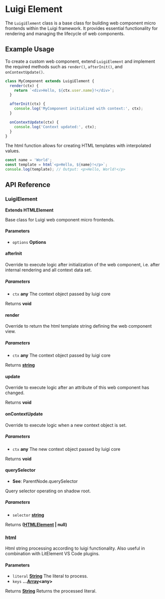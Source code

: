 <!-- meta
{
  "node": {
    "label": "Luigi Element API",
    "category": {
      "label": "API Reference",
      "collapsible": true
    },
    "metaData": {
      "categoryPosition": 7,
      "position": 4
    }
  }
}
meta -->

# Luigi Element

The `LuigiElement` class is a base class for building web component micro frontends within the Luigi framework. It provides essential functionality for rendering and managing the lifecycle of web components.

## Example Usage

To create a custom web component, extend `LuigiElement` and implement the required methods such as `render()`, `afterInit()`, and `onContextUpdate()`.

```js
class MyComponent extends LuigiElement {
  render(ctx) {
    return `<div>Hello, ${ctx.user.name}!</div>`;
  }

  afterInit(ctx) {
    console.log('MyComponent initialized with context:', ctx);
  }

  onContextUpdate(ctx) {
    console.log('Context updated:', ctx);
  }
}
```

The html function allows for creating HTML templates with interpolated values.

```js
const name = 'World';
const template = html`<p>Hello, ${name}!</p>`;
console.log(template); // Output: <p>Hello, World!</p>
```

## API Reference

<!-- Generated by documentation.js. Update this documentation by updating the source code. -->

### LuigiElement

**Extends HTMLElement**

Base class for Luigi web component micro frontends.

#### Parameters

*   `options` **Options** 

#### afterInit

Override to execute logic after initialization of the web component, i.e.
after internal rendering and all context data set.

##### Parameters

*   `ctx` **any** The context object passed by luigi core

Returns **void** 

#### render

Override to return the html template string defining the web component view.

##### Parameters

*   `ctx` **any** The context object passed by luigi core

Returns **[string](https://developer.mozilla.org/docs/Web/JavaScript/Reference/Global_Objects/String)** 

#### update

Override to execute logic after an attribute of this web component has changed.

Returns **void** 

#### onContextUpdate

Override to execute logic when a new context object is set.

##### Parameters

*   `ctx` **any** The new context object passed by luigi core

Returns **void** 

#### querySelector

*   **See**: ParentNode.querySelector

Query selector operating on shadow root.

##### Parameters

*   `selector` **[string](https://developer.mozilla.org/docs/Web/JavaScript/Reference/Global_Objects/String)** 

Returns **([HTMLElement](https://developer.mozilla.org/docs/Web/HTML/Element) | null)** 

### html

Html string processing according to luigi functionality.
Also useful in combination with LitElement VS Code plugins.

#### Parameters

*   `literal` **[String](https://developer.mozilla.org/docs/Web/JavaScript/Reference/Global_Objects/String)** The literal to process.
*   `keys` **...[Array](https://developer.mozilla.org/docs/Web/JavaScript/Reference/Global_Objects/Array)\<any>** 

Returns **[String](https://developer.mozilla.org/docs/Web/JavaScript/Reference/Global_Objects/String)** Returns the processed literal.
